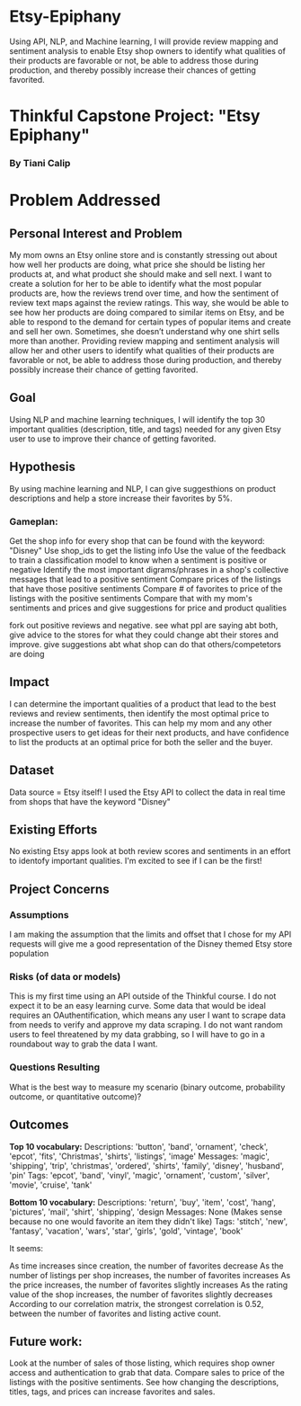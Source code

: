 # Etsy-Epiphany

Using API, NLP, and Machine learning, I will provide review mapping and sentiment analysis to enable Etsy shop owners to identify what qualities of their products are favorable or not, be able to address those during production, and thereby possibly increase their chances of getting favorited.

# Thinkful Capstone Project: "Etsy Epiphany"
### By Tiani Calip
# Problem Addressed
## Personal Interest and Problem
My mom owns an Etsy online store and is constantly stressing out about how well her products are doing, what price she should be listing her products at, and what product she should make and sell next. I want to create a solution for her to be able to identify what the most popular products are, how the reviews trend over time, and how the sentiment of review text maps against the review ratings. This way, she would be able to see how her products are doing compared to similar items on Etsy, and be able to respond to the demand for certain types of popular items and create and sell her own. Sometimes, she doesn’t understand why one shirt sells more than another. Providing review mapping and sentiment analysis will allow her and other users to identify what qualities of their products are favorable or not, be able to address those during production, and thereby possibly increase their chance of getting favorited.

## Goal
Using NLP and machine learning techniques, I will identify the top 30 important qualities (description, title, and tags) needed for any given Etsy user to use to improve their chance of getting favorited.

## Hypothesis
By using machine learning and NLP, I can give suggesthions on product descriptions and help a store increase their favorites by 5%.

### Gameplan:
Get the shop info for every shop that can be found with the keyword: "Disney"
Use shop_ids to get the listing info
Use the value of the feedback to train a classification model to know when a sentiment is positive or negative
Identify the most important digrams/phrases in a shop's collective messages that lead to a positive sentiment
Compare prices of the listings that have those positive sentiments
Compare # of favorites to price of the listings with the positive sentiments
Compare that with my mom's sentiments and prices and give suggestions for price and product qualities

fork out positive reviews and negative. see what ppl are saying abt both, give advice to the stores for what they could change abt their stores and improve.
give suggestions abt what shop can do that others/competetors are doing

## Impact
I can determine the important qualities of a product that lead to the best reviews and review sentiments, then identify the most optimal price to increase the number of favorites. This can help my mom and any other prospective users to get ideas for their next products, and have confidence to list the products at an optimal price for both the seller and the buyer.

## Dataset
Data source = Etsy itself! I used the Etsy API to collect the data in real time from shops that have the keyword "Disney"

## Existing Efforts
No existing Etsy apps look at both review scores and sentiments in an effort to identofy important qualities. I'm excited to see if I can be the first!

## Project Concerns
### Assumptions
I am making the assumption that the limits and offset that I chose for my API requests will give me a good representation of the Disney themed Etsy store population

### Risks (of data or models)
This is my first time using an API outside of the Thinkful course. I do not expect it to be an easy learning curve.
Some data that would be ideal requires an OAuthentification, which means any user I want to scrape data from needs to verify and approve my data scraping. I do not want random users to feel threatened by my data grabbing, so I will have to go in a roundabout way to grab the data I want.

### Questions Resulting
What is the best way to measure my scenario (binary outcome, probability outcome, or quantitative outcome)?

## Outcomes
__Top 10 vocabulary:__
Descriptions: 'button', 'band', 'ornament', 'check', 'epcot', 'fits', 'Christmas', 'shirts', 'listings', 'image'
Messages: 'magic', 'shipping', 'trip', 'christmas', 'ordered', 'shirts', 'family', 'disney', 'husband', 'pin'
Tags: 'epcot', 'band', 'vinyl', 'magic', 'ornament', 'custom', 'silver', 'movie', 'cruise', 'tank'

__Bottom 10 vocabulary:__
Descriptions: 'return', 'buy', 'item', 'cost', 'hang', 'pictures', 'mail', 'shirt', 'shipping', 'design
Messages: None (Makes sense because no one would favorite an item they didn't like)
Tags: 'stitch', 'new', 'fantasy', 'vacation', 'wars', 'star', 'girls', 'gold', 'vintage', 'book'

It seems:

As time increases since creation, the number of favorites decrease
As the number of listings per shop increases, the number of favorites increases
As the price increases, the number of favorites slightly increases
As the rating value of the shop increases, the number of favorites slightly decreases
According to our correlation matrix, the strongest correlation is 0.52, between the number of favorites and listing active count.

## Future work:
Look at the number of sales of those listing, which requires shop owner access and authentication to grab that data. Compare sales to price of the listings with the positive sentiments.
See how changing the descriptions, titles, tags, and prices can increase favorites and sales.
